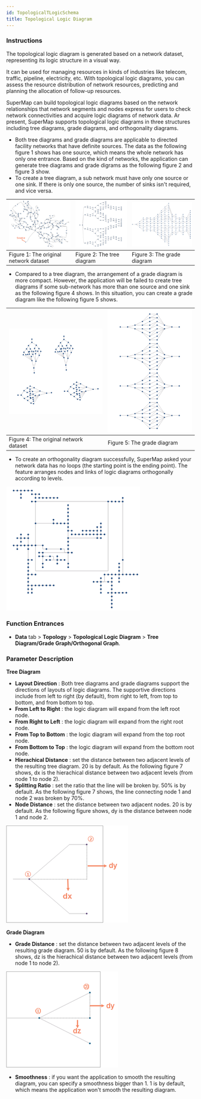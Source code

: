 ```yaml
---
id: TopologicalTLogicSchema
title: Topological Logic Diagram
---
```

### Instructions

The topological logic diagram is generated based on a network dataset,
representing its logic structure in a visual way.

It can be used for managing resources in kinds of industries like telecom,
traffic, pipeline, electricity, etc. With topological logic diagrams, you can
assess the resource distribution of network resources, predicting and planning
the allocation of follow-up resources.

SuperMap can build topological logic diagrams based on the network
relationships that network segments and nodes express for users to check
network connectivities and acquire logic diagrams of network data. Ar present,
SuperMap supports topological logic diagrams in three structures including
tree diagrams, grade diagrams, and orthogonality diagrams.

* Both tree diagrams and grade diagrams are applicable to directed facility networks that have definite sources. The data as the following figure 1 shows has one source, which means the whole network has only one entrance. Based on the kind of networks, the application can generate tree diagrams and grade digrams as the following figure 2 and figure 3 show.
* To create a tree diagram, a sub network must have only one source or one sink. If there is only one source, the number of sinks isn't required, and vice versa.

![](img/SourceNetwork.png) | ![](img/TreeSchemaResult.png) | ![](img/HierarchicalSchemaResult.png)
---|---|---
Figure 1: The original network dataset | Figure 2: The tree diagram | Figure 3: The grade diagram
* Compared to a tree diagram, the arrangement of a grade diagram is more compact. However, the application will be failed to create tree diagrams if some sub-network has more than one source and one sink as the following figure 4 shows. In this situation, you can create a grade diagram like the following figure 5 shows.

![](img/SourceNetwork2.png) | ![](img/HierarchicalSchemaResult2.png)
---|---
Figure 4: The original network dataset | Figure 5: The grade diagram
* To create an orthogonality diagram successfully, SuperMap asked your network data has no loops (the starting point is the ending point). The feature arranges nodes and links of logic diagrams orthogonally according to levels.

![](img/OrthogonalSchemaResult.png)

### Function Entrances

* **Data** tab > **Topology** > **Topological Logic Diagram** > **Tree Diagram/Grade Graph/Orthogonal Graph**.

### Parameter Description

**Tree Diagram**

* **Layout Direction** : Both tree diagrams and grade diagrams support the directions of layouts of logic diagrams. The supportive directions include from left to right (by default), from right to left, from top to bottom, and from bottom to top. 
* **From Left to Right** : the logic diagram will expand from the left root node.
* **From Right to Left** : the logic diagram will expand from the right root node.
* **From Top to Bottom** : the logic diagram will expand from the top root node.
* **From Bottom to Top** : the logic diagram will expand from the bottom root node.
* **Hierachical Distance** : set the distance between two adjacent levels of the resulting tree diagram. 20 is by default. As the following figure 7 shows, dx is the hierachical distance between two adjacent levels (from node 1 to node 2).
* **Splitting Ratio** : set the ratio that the line will be broken by. 50% is by default. As the following figure 7 shows, the line connecting node 1 and node 2 was broken by 70%.
* **Node Distance** : set the distance between two adjacent nodes. 20 is by default. As the following figure shows, dy is the distance between node 1 and node 2.

![](img/TopologicalPara.png)


**Grade Diagram**

* **Grade Distance** : set the distance between two adjacent levels of the resulting grade diagram. 50 is by default. As the following figure 8 shows, dz is the hierachical distance between two adjacent levels (from node 1 to node 2). 

![](img/HierarchicaPara.png)

* **Smoothness** : if you want the application to smooth the resulting diagram, you can specify a smoothness bigger than 1. 1 is by default, which means the application won't smooth the resulting diagram. 




